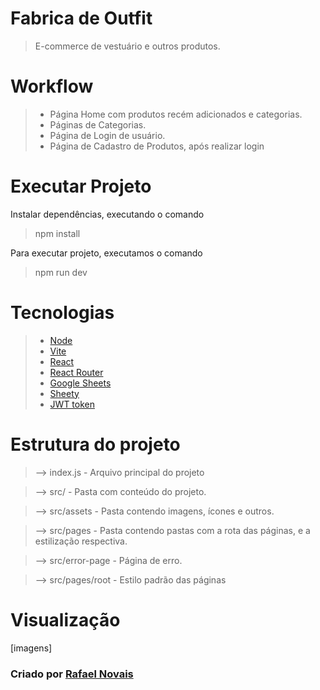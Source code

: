 # Fabrica de Outfit
>E-commerce de vestuário e outros produtos.

# Workflow
>- Página Home com produtos recém adicionados e categorias.
>- Páginas de Categorias.
>- Página de Login de usuário.
>- Página de Cadastro de Produtos, após realizar login

# Executar Projeto
Instalar dependências, executando o comando
  >npm install

Para executar projeto, executamos o comando
  >npm run dev

# Tecnologias
>- [Node](https://nodejs.org/en)
>- [Vite](https://vitejs.dev/)
>- [React](https://react.dev/)
>- [React Router](https://reactrouter.com/en/main)
>- [Google Sheets](https://www.google.com/sheets/about/)
>- [Sheety](https://sheety.co/)
>- [JWT token](https://jwt.io/)

# Estrutura do projeto
>--> index.js - Arquivo principal do projeto

>--> src/ - Pasta com conteúdo do projeto.

>--> src/assets - Pasta contendo imagens, ícones e outros.

>--> src/pages - Pasta contendo pastas com a rota das páginas, e a estilização respectiva.

>--> src/error-page - Página de erro.

>--> src/pages/root - Estilo padrão das páginas

# Visualização 
[imagens]

### Criado por [Rafael Novais](github.com/ON0V41S)


